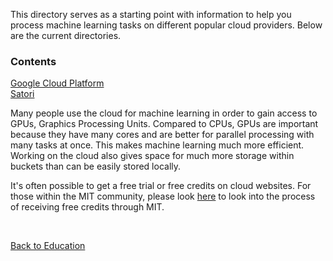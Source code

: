 This directory serves as a starting point with information to help you process machine learning tasks on different popular cloud providers. Below are the current directories.

### Contents 

[Google Cloud Platform](GCP)  
[Satori](Satori)  

Many people use the cloud for machine learning in order to gain access to GPUs, Graphics Processing Units. Compared to CPUs, GPUs are important because they have many cores and are better for parallel processing with many tasks at once. This makes machine learning much more efficient. Working on the cloud also gives space for much more storage within buckets than can be easily stored locally. 

It's often possible to get a free trial or free credits on cloud websites. For those within the MIT community, please look [here](https://bridge.mit.edu/credits/) to look into the process of receiving free credits through MIT.

<br>  

[Back to Education](../README.md)
